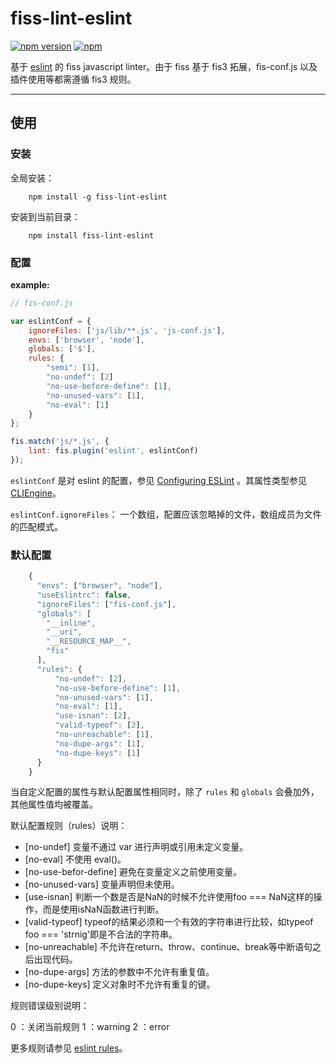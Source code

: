 # fiss-lint-eslint

[![npm version](https://badge.fury.io/js/fiss-lint-eslint.svg)](https://badge.fury.io/js/fiss-lint-eslint)  [![npm](https://img.shields.io/npm/dt/fiss-lint-eslint.svg)](http://npm-stat.com/charts.html?package=fiss-lint-eslint&author=zhangyihua&from=2016-01-01&to=2116-01-24)

基于 [eslint](http://eslint.org/) 的 fiss javascript linter。由于 fiss 基于 fis3 拓展，fis-conf.js 以及插件使用等都需遵循 fis3 规则。

----


## 使用

### 安装

全局安装：

```cli
	npm install -g fiss-lint-eslint
```

安装到当前目录：

```cli
	npm install fiss-lint-eslint
```

### 配置

**example:**

```javascript
// fis-conf.js

var eslintConf = {
	ignoreFiles: ['js/lib/**.js', 'js-conf.js'],
	envs: ['browser', 'node'],
	globals: ['$'],
	rules: {
		"semi": [1],
        "no-undef": [2]
        "no-use-before-define": [1],
        "no-unused-vars": [1],
        "no-eval": [1]
	}
};

fis.match('js/*.js', {
	lint: fis.plugin('eslint', eslintConf)
});

```

`eslintConf` 是对 eslint 的配置，参见 [Configuring ESLint](http://eslint.org/docs/user-guide/configuring) 。其属性类型参见 [CLIEngine](http://eslint.org/docs/developer-guide/nodejs-api#cliengine)。

`eslintConf.ignoreFiles`： 一个数组，配置应该忽略掉的文件，数组成员为文件的匹配模式。


### 默认配置

```js
	{
	  "envs": ["browser", "node"],
	  "useEslintrc": false,
	  "ignoreFiles": ["fis-conf.js"],
	  "globals": [
	    "__inline",
	    "__uri",
	    "__RESOURCE_MAP__",
	    "fis"
	  ],
	  "rules": {
	      "no-undef": [2],
	      "no-use-before-define": [1],
	      "no-unused-vars": [1],
	      "no-eval": [1],
	      "use-isnan": [2],
	      "valid-typeof": [2],
	      "no-unreachable": [1],
	      "no-dupe-args": [1],
	      "no-dupe-keys": [1]
	  }
	}
```


当自定义配置的属性与默认配置属性相同时，除了 `rules` 和 `globals` 会叠加外，其他属性值均被覆盖。


默认配置规则（rules）说明：

- [no-undef] 变量不通过 var 进行声明或引用未定义变量。
- [no-eval] 不使用 eval()。
- [no-use-befor-define] 避免在变量定义之前使用变量。
- [no-unused-vars] 变量声明但未使用。
- [use-isnan] 判断一个数是否是NaN的时候不允许使用foo === NaN这样的操作，而是使用isNaN函数进行判断。
- [valid-typeof] typeof的结果必须和一个有效的字符串进行比较，如typeof foo === 'strnig'即是不合法的字符串。
- [no-unreachable] 不允许在return、throw、continue、break等中断语句之后出现代码。
- [no-dupe-args] 方法的参数中不允许有重复值。
- [no-dupe-keys] 定义对象时不允许有重复的键。


规则错误级别说明：

0 ：关闭当前规则
1 ：warning
2 ：error


更多规则请参见 [eslint rules](http://eslint.org/docs/rules/)。